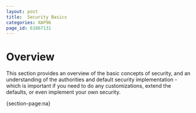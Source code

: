 ```yaml
---
layout: post
title:  Security Basics
categories: XAP96
page_id: 61867131
---
```


# Overview

This section provides an overview of the basic concepts of security, and an understanding of the authorities and default security implementation - which is important if you need to do any customizations, extend the defaults, or even implement your own security.

{section-page:na}
